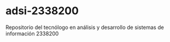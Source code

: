 # adsi-2338200
Repositorio del tecnólogo en análisis y desarrollo de sistemas de información 2338200
